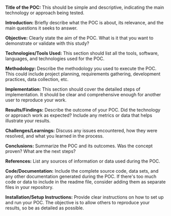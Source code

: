 
**Title of the POC:** This should be simple and descriptive, indicating the main technology or approach being tested.

**Introduction:** Briefly describe what the POC is about, its relevance, and the main questions it seeks to answer.

**Objective:** Clearly state the aim of the POC. What is it that you want to demonstrate or validate with this study?

**Technologies/Tools Used:** This section should list all the tools, software, languages, and technologies used for the POC.

**Methodology:** Describe the methodology you used to execute the POC. This could include project planning, requirements gathering, development practices, data collection, etc. 

**Implementation:** This section should cover the detailed steps of implementation. It should be clear and comprehensive enough for another user to reproduce your work.

**Results/Findings:** Describe the outcome of your POC. Did the technology or approach work as expected? Include any metrics or data that helps illustrate your results.

**Challenges/Learnings:** Discuss any issues encountered, how they were resolved, and what you learned in the process.

**Conclusions:** Summarize the POC and its outcomes. Was the concept proven? What are the next steps? 

**References:** List any sources of information or data used during the POC.

**Code/Documentation:** Include the complete source code, data sets, and any other documentation generated during the POC. If there's too much code or data to include in the readme file, consider adding them as separate files in your repository.

**Installation/Setup Instructions:** Provide clear instructions on how to set up and run your POC. The objective is to allow others to reproduce your results, so be as detailed as possible.

